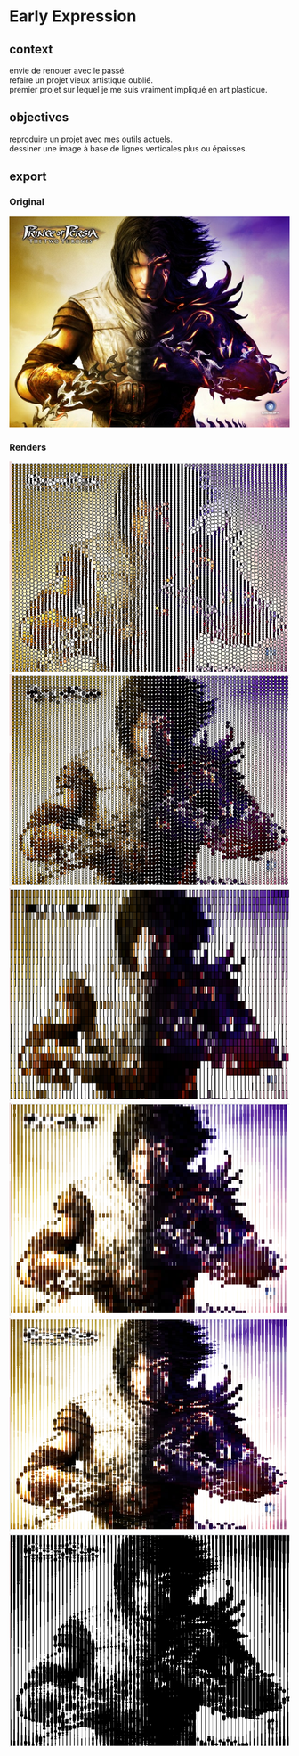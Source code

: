 # Early Expression

## context

envie de renouer avec le passé.  
refaire un projet vieux artistique oublié.  
premier projet sur lequel je me suis vraiment impliqué en art plastique.  


## objectives

reproduire un projet avec mes outils actuels.  
dessiner une image à base de lignes verticales plus ou épaisses.  

## export

### Original

![Original Image](img/sources/pop750x563.jpg "Original Image")


### Renders

![Export 1](export/1.png "Export 1")
![Export 2](export/2.png "Export 2")
![Export 3](export/3.png "Export 3")
![Export 4](export/4.png "Export 4")
![Export 5](export/5.png "Export 5")
![Export 6](export/6.png "Export 6")
